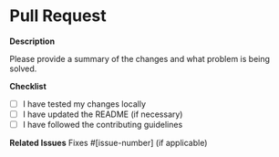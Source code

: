 # Pull Request

**Description**

Please provide a summary of the changes and what problem is being solved.

**Checklist**

- [ ] I have tested my changes locally
- [ ] I have updated the README (if necessary)
- [ ] I have followed the contributing guidelines

**Related Issues**
Fixes #[issue-number] (if applicable)